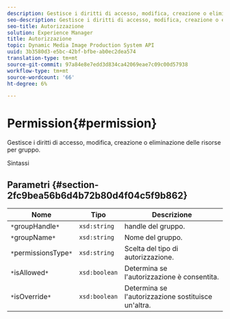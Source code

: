 ```yaml
---
description: Gestisce i diritti di accesso, modifica, creazione o eliminazione delle risorse per gruppo.
seo-description: Gestisce i diritti di accesso, modifica, creazione o eliminazione delle risorse per gruppo.
seo-title: Autorizzazione
solution: Experience Manager
title: Autorizzazione
topic: Dynamic Media Image Production System API
uuid: 3b3580d3-e5bc-42bf-bfbe-ab0ec2dea574
translation-type: tm+mt
source-git-commit: 97a84e8e7edd3d834ca42069eae7c09c00d57938
workflow-type: tm+mt
source-wordcount: '66'
ht-degree: 6%

---
```



# Permission{#permission}

Gestisce i diritti di accesso, modifica, creazione o eliminazione delle risorse per gruppo.

Sintassi

## Parametri {#section-2fc9bea56b6d4b72b80d4f04c5f9b862}

| Nome | Tipo | Descrizione |
|---|---|---|
| `*`groupHandle`*` | `xsd:string` | handle del gruppo. |
| `*`groupName`*` | `xsd:string` | Nome del gruppo. |
| `*`permissionsType`*` | `xsd:string` | Scelta del tipo di autorizzazione. |
| `*`isAllowed`*` | `xsd:boolean` | Determina se l&#39;autorizzazione è consentita. |
| `*`isOverride`*` | `xsd:boolean` | Determina se l&#39;autorizzazione sostituisce un&#39;altra. |

